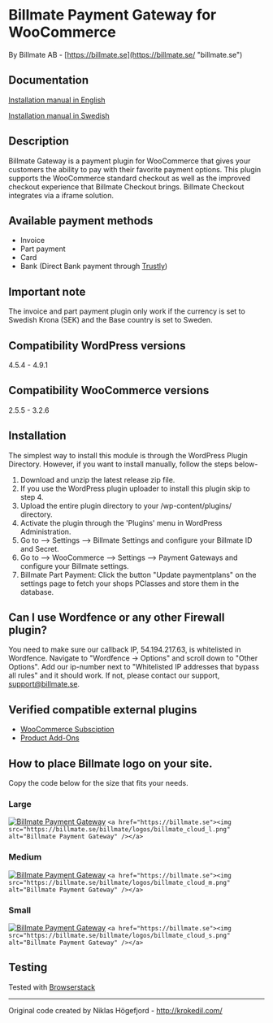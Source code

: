 # Billmate Payment Gateway for WooCommerce
By Billmate AB - [https://billmate.se](https://billmate.se/ "billmate.se")

## Documentation
[Installation manual in English](https://billmate.se/plugins/manual/Installation_Manual_Woocommerce_Billmate.pdf)

[Installation manual in Swedish](https://billmate.se/plugins/manual/Installationsmanual_Woocommerce_Billmate.pdf)

## Description 
Billmate Gateway is a payment plugin for WooCommerce that gives your customers the ability to pay with their favorite payment options. This plugin supports the WooCommerce standard checkout as well as the improved checkout experience that Billmate Checkout brings. Billmate Checkout integrates via a iframe solution.

## Available payment methods
* Invoice
* Part payment
* Card
* Bank (Direct Bank payment through [Trustly](https://www.trustly.com))

## Important note
The invoice and part payment plugin only work if the currency is set to Swedish Krona (SEK) and the Base country is set to Sweden.

## Compatibility WordPress versions
4.5.4 - 4.9.1

## Compatibility WooCommerce versions
2.5.5 - 3.2.6

## Installation
The simplest way to install this module is through the WordPress Plugin Directory. However, if you want to install manually, follow the steps below-
1. Download and unzip the latest release zip file.
2. If you use the WordPress plugin uploader to install this plugin skip to step 4.
3. Upload the entire plugin directory to your /wp-content/plugins/ directory.
4. Activate the plugin through the 'Plugins' menu in WordPress Administration.
5. Go to --> Settings --> Billmate Settings and configure your Billmate ID and Secret.
6. Go to --> WooCommerce --> Settings --> Payment Gateways and configure your Billmate settings.
7. Billmate Part Payment: Click the button "Update paymentplans" on the settings page to fetch your shops PClasses and store them in the database.

## Can I use Wordfence or any other Firewall plugin?
You need to make sure our callback IP, 54.194.217.63, is whitelisted  in Wordfence. Navigate to "Wordfence -> Options" and scroll down to "Other Options". Add our ip-number next to "Whitelisted IP addresses that bypass all rules" and it should work. If not, please contact our support, support@billmate.se.

## Verified compatible external plugins
* [WooCommerce Subsciption](https://woocommerce.com/products/woocommerce-subscriptions/ "WooCommerce Subsciption")
* [Product Add-Ons](https://woocommerce.com/products/product-add-ons/ "Product Add-Ons")

## How to place Billmate logo on your site.
Copy the code below for the size that fits your needs.

### Large
<a href="https://billmate.se"><img src="https://billmate.se/billmate/logos/billmate_cloud_l.png" alt="Billmate Payment Gateway" /></a>
`<a href="https://billmate.se"><img src="https://billmate.se/billmate/logos/billmate_cloud_l.png" alt="Billmate Payment Gateway" /></a>`

### Medium
<a href="https://billmate.se"><img src="https://billmate.se/billmate/logos/billmate_cloud_m.png" alt="Billmate Payment Gateway" /></a>
`<a href="https://billmate.se"><img src="https://billmate.se/billmate/logos/billmate_cloud_m.png" alt="Billmate Payment Gateway" /></a>`

### Small
<a href="https://billmate.se"><img src="https://billmate.se/billmate/logos/billmate_cloud_s.png" alt="Billmate Payment Gateway" /></a>
`<a href="https://billmate.se"><img src="https://billmate.se/billmate/logos/billmate_cloud_s.png" alt="Billmate Payment Gateway" /></a>`

## Testing
Tested with [Browserstack](http://www.browserstack.com)

---
Original code created by Niklas Högefjord - http://krokedil.com/
